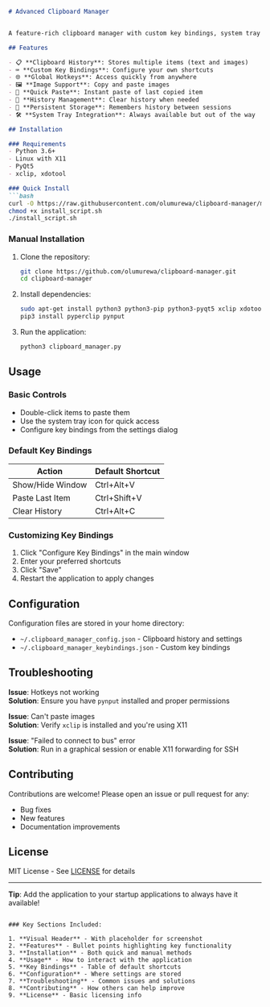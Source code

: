 ```markdown
# Advanced Clipboard Manager


A feature-rich clipboard manager with custom key bindings, system tray integration, and history management. Works on Linux with X11.

## Features

- 📋 **Clipboard History**: Stores multiple items (text and images)
- ⌨ **Custom Key Bindings**: Configure your own shortcuts
- 🌐 **Global Hotkeys**: Access quickly from anywhere
- 🖼 **Image Support**: Copy and paste images
- 🚀 **Quick Paste**: Instant paste of last copied item
- 🧹 **History Management**: Clear history when needed
- 📂 **Persistent Storage**: Remembers history between sessions
- 🛠 **System Tray Integration**: Always available but out of the way

## Installation

### Requirements
- Python 3.6+
- Linux with X11
- PyQt5
- xclip, xdotool

### Quick Install
```bash
curl -O https://raw.githubusercontent.com/olumurewa/clipboard-manager/main/install_script.sh
chmod +x install_script.sh
./install_script.sh
```

### Manual Installation
1. Clone the repository:
   ```bash
   git clone https://github.com/olumurewa/clipboard-manager.git
   cd clipboard-manager
   ```

2. Install dependencies:
   ```bash
   sudo apt-get install python3 python3-pip python3-pyqt5 xclip xdotool
   pip3 install pyperclip pynput
   ```

3. Run the application:
   ```bash
   python3 clipboard_manager.py
   ```

## Usage

### Basic Controls
- Double-click items to paste them
- Use the system tray icon for quick access
- Configure key bindings from the settings dialog

### Default Key Bindings
| Action            | Default Shortcut |
|-------------------|------------------|
| Show/Hide Window  | Ctrl+Alt+V       |
| Paste Last Item   | Ctrl+Shift+V     |
| Clear History     | Ctrl+Alt+C       |

### Customizing Key Bindings
1. Click "Configure Key Bindings" in the main window
2. Enter your preferred shortcuts
3. Click "Save"
4. Restart the application to apply changes

## Configuration

Configuration files are stored in your home directory:
- `~/.clipboard_manager_config.json` - Clipboard history and settings
- `~/.clipboard_manager_keybindings.json` - Custom key bindings

## Troubleshooting

**Issue**: Hotkeys not working  
**Solution**: Ensure you have `pynput` installed and proper permissions

**Issue**: Can't paste images  
**Solution**: Verify `xclip` is installed and you're using X11

**Issue**: "Failed to connect to bus" error  
**Solution**: Run in a graphical session or enable X11 forwarding for SSH

## Contributing

Contributions are welcome! Please open an issue or pull request for any:
- Bug fixes
- New features
- Documentation improvements

## License

MIT License - See [LICENSE](LICENSE) for details

---

**Tip**: Add the application to your startup applications to always have it available!
```

### Key Sections Included:

1. **Visual Header** - With placeholder for screenshot
2. **Features** - Bullet points highlighting key functionality
3. **Installation** - Both quick and manual methods
4. **Usage** - How to interact with the application
5. **Key Bindings** - Table of default shortcuts
6. **Configuration** - Where settings are stored
7. **Troubleshooting** - Common issues and solutions
8. **Contributing** - How others can help improve
9. **License** - Basic licensing info
